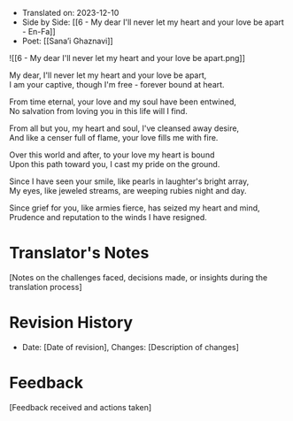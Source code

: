 
- Translated on: 2023-12-10  
- Side by Side: [[6 - My dear I'll never let my heart and your love be apart - En-Fa]]  
- Poet: [[Sana’i Ghaznavi]]  


![[6 - My dear I'll never let my heart and your love be apart.png]]


My dear, I'll never let my heart and your love be apart,  
I am your captive, though I'm free - forever bound at heart.  

From time eternal, your love and my soul have been entwined,  
No salvation from loving you in this life will I find.  

From all but you, my heart and soul, I've cleansed away desire,  
And like a censer full of flame, your love fills me with fire.  

Over this world and after, to your love my heart is bound  
Upon this path toward you, I cast my pride on the ground.  

Since I have seen your smile, like pearls in laughter's bright array,  
My eyes, like jeweled streams, are weeping rubies night and day.  

Since grief for you, like armies fierce, has seized my heart and mind,  
Prudence and reputation to the winds I have resigned.  


# Translator's Notes
[Notes on the challenges faced, decisions made, or insights during the translation process]

# Revision History
- Date: [Date of revision], Changes: [Description of changes]

# Feedback
[Feedback received and actions taken]

